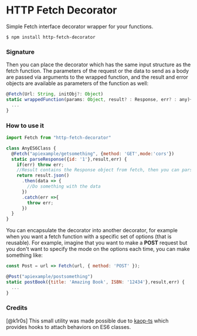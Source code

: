 # HTTP Fetch Decorator

Simple Fetch interface decorator wrapper for your functions.

`$ npm install http-fetch-decorator`

### Signature

Then you can place the decorator which has the same input structure as the fetch function. The parameters of the request or the data to send as a body are passed via arguments to the wrapped function, and the result and error objects are available as parameters of the function as well:

```js
@Fetch(Url: String, initObj?: Object)
static wrappedFunction(params: Object, result? : Response, err? : any){
  ...
}
```

### How to use it

```js
import Fetch from "http-fetch-decorator"

class AnyES6Class {
  @Fetch("apiexample/getsomething", {method: 'GET',mode:'cors'})
  static parseResponse({id: '1'},result,err) {
    if(err) throw err;
    //Result contains the Response object from fetch, then you can parse it as a json for example
    return result.json()
      .then(data => {
        //Do something with the data
      })
      .catch(err =>{
        throw err;
      })
  }
}
```
You can encapsulate the decorator into another decorator, for example when you want a fetch function with a specific set of options (that is reusable). For example, imagine that you want to make a **POST** request but you don't want to specify the mode on the options each time, you can make something like:

```js
const Post = url => Fetch(url, { method: 'POST' });

@Post("apiexample/postsomething")
static postBook({title: 'Amazing Book', ISBN: '12434'},result,err) {
  ...
}

```


### Credits
[@k1r0s] This small utility was made possible due to [kaop-ts](https://github.com/k1r0s/kaop-ts) which provides hooks to attach behaviors on ES6 classes.